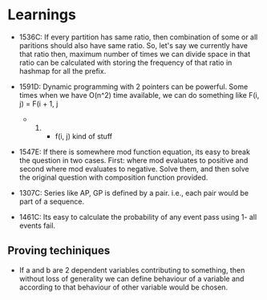 # Learnings

- 1536C: If every partition has same ratio, then combination of some or all
  paritions should also have same ratio. So, let's say we currently have that
  ratio then, maximum number of times we can divide space in that ratio can be
  calculated with storing the frequency of that ratio in hashmap for all the
  prefix.

- 1591D: Dynamic programming with 2 pointers can be powerful. Some times when
  we have O(n^2) time available, we can do something like F(i, j) = F(i + 1, j

  - 1. - f(i, j) kind of stuff

- 1547E: If there is somewhere mod function equation, its easy to break the
  question in two cases. First: where mod evaluates to positive and second where
  mod evaluates to negative. Solve them, and then solve the original question
  with composition function provided.

- 1307C: Series like AP, GP is defined by a pair. i.e., each pair would be part
  of a sequence.

- 1461C: Its easy to calculate the probability of any event pass using 1- all
  events fail.

## Proving techiniques

- If a and b are 2 dependent variables contributing to something, then without
  loss of generality we can define behaviour of a variable and according to
  that behaviour of other variable would be chosen.
